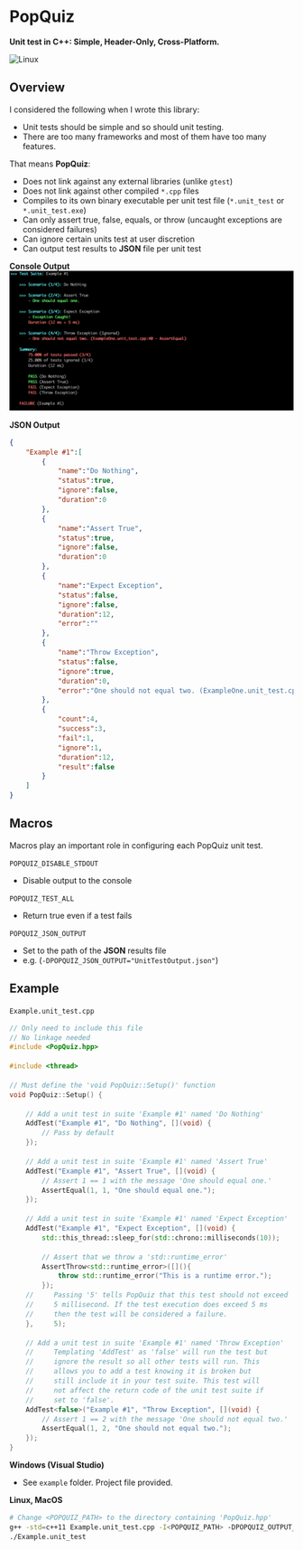 # PopQuiz

**Unit test in C++: Simple, Header-Only, Cross-Platform.**

![Linux](https://travis-ci.org/garrettsickles/PopQuiz.svg?branch=master "Linux")

## Overview
I considered the following when I wrote this library:
 - Unit tests should be simple and so should unit testing.
 - There are too many frameworks and most of them have too many features.

That means **PopQuiz**:
 - Does not link against any external libraries (unlike `gtest`)
 - Does not link against other compiled `*.cpp` files
 - Compiles to its own binary executable per unit test file (`*.unit_test` or `*.unit_test.exe`)
 - Can only assert true, false, equals, or throw (uncaught exceptions are considered failures)
 - Can ignore certain units test at user discretion
 - Can output test results to **JSON** file per unit test

**Console Output**
![Example Result](https://raw.githubusercontent.com/garrettsickles/PopQuiz/master/example/Example.PNG  "Text 1")

**JSON Output**
```json
{
    "Example #1":[
        {
            "name":"Do Nothing",
            "status":true,
            "ignore":false,
            "duration":0
        },
        {
            "name":"Assert True",
            "status":true,
            "ignore":false,
            "duration":0
        },
        {
            "name":"Expect Exception",
            "status":false,
            "ignore":false,
            "duration":12,
            "error":""
        },
        {
            "name":"Throw Exception",
            "status":false,
            "ignore":true,
            "duration":0,
            "error":"One should not equal two. (ExampleOne.unit_test.cpp:40)"
        },
        {
            "count":4,
            "success":3,
            "fail":1,
            "ignore":1,
            "duration":12,
            "result":false
        }
    ]
}
```

## Macros
Macros play an important role in configuring each PopQuiz unit test.


`POPQUIZ_DISABLE_STDOUT`
- Disable output to the console


`POPQUIZ_TEST_ALL`
- Return true even if a test fails


`POPQUIZ_JSON_OUTPUT`
- Set to the path of the **JSON** results file
- e.g. (`-DPOPQUIZ_JSON_OUTPUT="UnitTestOutput.json"`) 

## Example

`Example.unit_test.cpp`

```cpp
// Only need to include this file
// No linkage needed
#include <PopQuiz.hpp>

#include <thread>

// Must define the 'void PopQuiz::Setup()' function
void PopQuiz::Setup() {
    
    // Add a unit test in suite 'Example #1' named 'Do Nothing'
    AddTest("Example #1", "Do Nothing", [](void) {
        // Pass by default
    });

    // Add a unit test in suite 'Example #1' named 'Assert True'
    AddTest("Example #1", "Assert True", [](void) {
        // Assert 1 == 1 with the message 'One should equal one.'
        AssertEqual(1, 1, "One should equal one.");
    });
    
    // Add a unit test in suite 'Example #1' named 'Expect Exception'
    AddTest("Example #1", "Expect Exception", [](void) {
        std::this_thread::sleep_for(std::chrono::milliseconds(10));

        // Assert that we throw a 'std::runtime_error'
        AssertThrow<std::runtime_error>([](){
            throw std::runtime_error("This is a runtime error.");
        });
    //     Passing '5' tells PopQuiz that this test should not exceed
    //     5 millisecond. If the test execution does exceed 5 ms
    //     then the test will be considered a failure.
    },     5);
    
    // Add a unit test in suite 'Example #1' named 'Throw Exception'
    //     Templating 'AddTest' as 'false' will run the test but
    //     ignore the result so all other tests will run. This
    //     allows you to add a test knowing it is broken but
    //     still include it in your test suite. This test will
    //     not affect the return code of the unit test suite if
    //     set to 'false'.
    AddTest<false>("Example #1", "Throw Exception", [](void) {
        // Assert 1 == 2 with the message 'One should not equal two.'
        AssertEqual(1, 2, "One should not equal two."); 
    });
}
```

**Windows (Visual Studio)**

- See `example` folder. Project file provided.

**Linux, MacOS**

```bash
# Change <POPQUIZ_PATH> to the directory containing 'PopQuiz.hpp'
g++ -std=c++11 Example.unit_test.cpp -I<POPQUIZ_PATH> -DPOPQUIZ_OUTPUT_STDOUT -DPOPQUIZ_OUTPUT_JSON="test.json" -o Example.unit_test
./Example.unit_test
```
